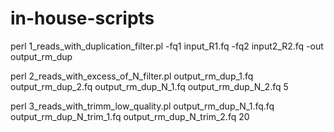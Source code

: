 # in-house-scripts
 
perl 1_reads_with_duplication_filter.pl -fq1 input_R1.fq -fq2 input2_R2.fq -out output_rm_dup

perl 2_reads_with_excess_of_N_filter.pl output_rm_dup_1.fq output_rm_dup_2.fq output_rm_dup_N_1.fq output_rm_dup_N_2.fq 5

perl 3_reads_with_trimm_low_quality.pl output_rm_dup_N_1.fq.fq output_rm_dup_N_trim_1.fq output_rm_dup_N_trim_2.fq 20